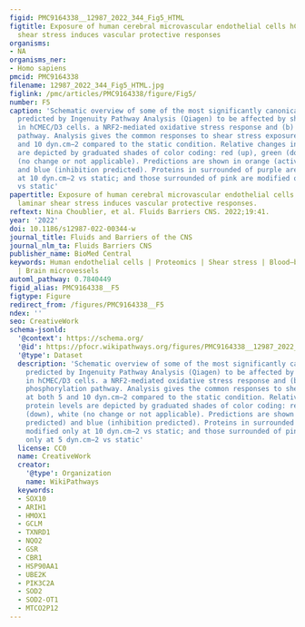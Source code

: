 ```yaml
---
figid: PMC9164338__12987_2022_344_Fig5_HTML
figtitle: Exposure of human cerebral microvascular endothelial cells hCMEC/D3 to laminar
  shear stress induces vascular protective responses
organisms:
- NA
organisms_ner:
- Homo sapiens
pmcid: PMC9164338
filename: 12987_2022_344_Fig5_HTML.jpg
figlink: /pmc/articles/PMC9164338/figure/Fig5/
number: F5
caption: 'Schematic overview of some of the most significantly canonical pathways
  predicted by Ingenuity Pathway Analysis (Qiagen) to be affected by shear stress
  in hCMEC/D3 cells. a NRF2-mediated oxidative stress response and (b) Oxidative phosphorylation
  pathway. Analysis gives the common responses to shear stress exposure at both 5
  and 10 dyn.cm−2 compared to the static condition. Relative changes in protein levels
  are depicted by graduated shades of color coding: red (up), green (down), white
  (no change or not applicable). Predictions are shown in orange (activation predicted)
  and blue (inhibition predicted). Proteins in surrounded of purple are modified only
  at 10 dyn.cm−2 vs static; and those surrounded of pink are modified only at 5 dyn.cm−2
  vs static'
papertitle: Exposure of human cerebral microvascular endothelial cells hCMEC/D3 to
  laminar shear stress induces vascular protective responses.
reftext: Nina Choublier, et al. Fluids Barriers CNS. 2022;19:41.
year: '2022'
doi: 10.1186/s12987-022-00344-w
journal_title: Fluids and Barriers of the CNS
journal_nlm_ta: Fluids Barriers CNS
publisher_name: BioMed Central
keywords: Human endothelial cells | Proteomics | Shear stress | Blood–brain barrier
  | Brain microvessels
automl_pathway: 0.7840449
figid_alias: PMC9164338__F5
figtype: Figure
redirect_from: /figures/PMC9164338__F5
ndex: ''
seo: CreativeWork
schema-jsonld:
  '@context': https://schema.org/
  '@id': https://pfocr.wikipathways.org/figures/PMC9164338__12987_2022_344_Fig5_HTML.html
  '@type': Dataset
  description: 'Schematic overview of some of the most significantly canonical pathways
    predicted by Ingenuity Pathway Analysis (Qiagen) to be affected by shear stress
    in hCMEC/D3 cells. a NRF2-mediated oxidative stress response and (b) Oxidative
    phosphorylation pathway. Analysis gives the common responses to shear stress exposure
    at both 5 and 10 dyn.cm−2 compared to the static condition. Relative changes in
    protein levels are depicted by graduated shades of color coding: red (up), green
    (down), white (no change or not applicable). Predictions are shown in orange (activation
    predicted) and blue (inhibition predicted). Proteins in surrounded of purple are
    modified only at 10 dyn.cm−2 vs static; and those surrounded of pink are modified
    only at 5 dyn.cm−2 vs static'
  license: CC0
  name: CreativeWork
  creator:
    '@type': Organization
    name: WikiPathways
  keywords:
  - SOX10
  - ARIH1
  - HMOX1
  - GCLM
  - TXNRD1
  - NQO2
  - GSR
  - CBR1
  - HSP90AA1
  - UBE2K
  - PIK3C2A
  - SOD2
  - SOD2-OT1
  - MTCO2P12
---
```

